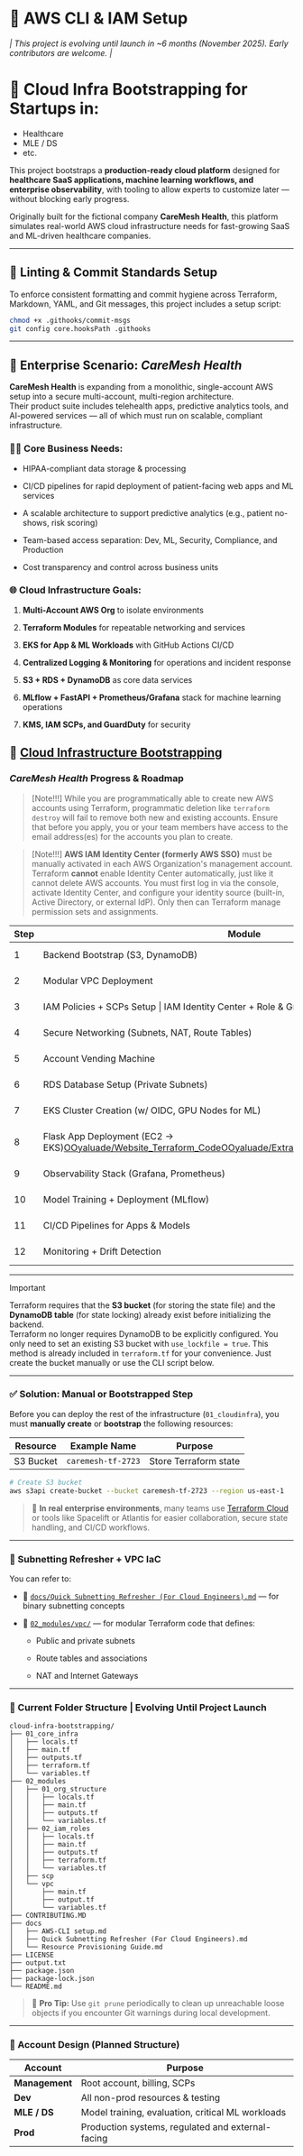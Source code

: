 # 📌 AWS CLI & IAM Setup
*| This project is evolving until launch in ~6 months (November 2025). Early contributors are welcome. |*

# 🏥 Cloud Infra Bootstrapping for Startups in:

- Healthcare  
- MLE / DS  
- etc.

This project bootstraps a **production-ready cloud platform** designed for **healthcare SaaS applications, machine learning workflows, and enterprise observability**, with tooling to allow experts to customize later — without blocking early progress.

Originally built for the fictional company **CareMesh Health**, this platform simulates real-world AWS cloud infrastructure needs for fast-growing SaaS and ML-driven healthcare companies.

---

## 🩼 Linting & Commit Standards Setup

To enforce consistent formatting and commit hygiene across Terraform, Markdown, YAML, and Git messages, this project includes a setup script:

```bash
chmod +x .githooks/commit-msgs
git config core.hooksPath .githooks
```

---

## 🧠 Enterprise Scenario: _CareMesh Health_

**CareMesh Health** is expanding from a monolithic, single-account AWS setup into a secure multi-account, multi-region architecture.  
Their product suite includes telehealth apps, predictive analytics tools, and AI-powered services — all of which must run on scalable, compliant infrastructure.

### 👩‍⚕️ Core Business Needs:

- HIPAA-compliant data storage & processing
    
- CI/CD pipelines for rapid deployment of patient-facing web apps and ML services
    
- A scalable architecture to support predictive analytics (e.g., patient no-shows, risk scoring)
    
- Team-based access separation: Dev, ML, Security, Compliance, and Production
    
- Cost transparency and control across business units
    

### 🌐 Cloud Infrastructure Goals:

1. **Multi-Account AWS Org** to isolate environments
    
2. **Terraform Modules** for repeatable networking and services
    
3. **EKS for App & ML Workloads** with GitHub Actions CI/CD
    
4. **Centralized Logging & Monitoring** for operations and incident response
    
5. **S3 + RDS + DynamoDB** as core data services
    
6. **MLflow + FastAPI + Prometheus/Grafana** stack for machine learning operations
    
7. **KMS, IAM SCPs, and GuardDuty** for security
    

## 🔧 [Cloud Infrastructure Bootstrapping](https://github.com/OOyaluade/cloud-infra-bootstrapping)

### _CareMesh Health_ Progress & Roadmap

> [Note!!!] While you are programmatically able to create new AWS accounts using Terraform, programmatic deletion like `terraform destroy` will fail to remove both new and existing accounts. Ensure that before you apply, you or your team members have access to the email address(es) for the accounts you plan to create.

> [Note!!!] **AWS IAM Identity Center (formerly AWS SSO)** must be manually activated in each AWS Organization's management account. Terraform **cannot** enable Identity Center automatically, just like it cannot delete AWS accounts. You must first log in via the console, activate Identity Center, and configure your identity source (built-in, Active Directory, or external IdP). Only then can Terraform manage permission sets and assignments.

|Step|Module|Status|
|---|---|---|
|1|Backend Bootstrap (S3, DynamoDB)|✅ Completed|
|2|Modular VPC Deployment|✅ Completed|
|3|IAM Policies + SCPs Setup \| IAM Identity Center + Role & Groups + SCPs|⚠️ In Progress|
|4|Secure Networking (Subnets, NAT, Route Tables)|🔜 Upcoming|
|5|Account Vending Machine|🔜 Upcoming|
|6|RDS Database Setup (Private Subnets)|🔜 Upcoming|
|7|EKS Cluster Creation (w/ OIDC, GPU Nodes for ML)|🔜 Upcoming|
|8|Flask App Deployment (EC2 → EKS)[OOyaluade/Website_Terraform_Code](https://github.com/OOyaluade/Website_Terraform_Code)[OOyaluade/Extract_Transform_Load_AWS_WEB_APP](https://github.com/OOyaluade/Extract_Transform_Load_AWS_WEB_APP)|⚠️ Integration Pending|
|9|Observability Stack (Grafana, Prometheus)|🔜 Upcoming|
|10|Model Training + Deployment (MLflow)|🔜 Upcoming|
|11|CI/CD Pipelines for Apps & Models|🔜 Upcoming|
|12|Monitoring + Drift Detection|🔜 Upcoming|

---

> [!IMPORTANT]  
> Terraform requires that the **S3 bucket** (for storing the state file) and the **DynamoDB table** (for state locking) already exist before initializing the backend.  
> Terraform no longer requires DynamoDB to be explicitly configured. You only need to set an existing S3 bucket with `use_lockfile = true`. This method is already included in `terraform.tf` for your convenience. Just create the bucket manually or use the CLI script below.

---

### ✅ Solution: Manual or Bootstrapped Step

Before you can deploy the rest of the infrastructure (`01_cloudinfra`), you must **manually create** or **bootstrap** the following resources:

|Resource|Example Name|Purpose|
|---|---|---|
|S3 Bucket|`caremesh-tf-2723`|Store Terraform state|

```bash
# Create S3 bucket
aws s3api create-bucket --bucket caremesh-tf-2723 --region us-east-1
```

> 💼 **In real enterprise environments**, many teams use [Terraform Cloud](https://www.terraform.io/cloud) or tools like Spacelift or Atlantis for easier collaboration, secure state handling, and CI/CD workflows.

---

### 🧠 Subnetting Refresher + VPC IaC

You can refer to:

- 📄 [`docs/Quick Subnetting Refresher (For Cloud Engineers).md`](https://github.com/OOyaluade/cloud-infra-bootstrapping/blob/main/docs/Quick%20Subnetting%20Refresher%20%28For%20Cloud%20Engineers%29.md) — for binary subnetting concepts
    
- 🧱 [`02_modules/vpc/`](https://github.com/OOyaluade/cloud-infra-bootstrapping/tree/main/02_modules/vpc) — for modular Terraform code that defines:
    
    - Public and private subnets
        
    - Route tables and associations
        
    - NAT and Internet Gateways
        

---

### 📁 Current Folder Structure | Evolving Until Project Launch

```shell
cloud-infra-bootstrapping/
├── 01_core_infra
│   ├── locals.tf
│   ├── main.tf
│   ├── outputs.tf
│   ├── terraform.tf
│   └── variables.tf
├── 02_modules
│   ├── 01_org_structure
│   │   ├── locals.tf
│   │   ├── main.tf
│   │   ├── outputs.tf
│   │   └── variables.tf
│   ├── 02_iam_roles
│   │   ├── locals.tf
│   │   ├── main.tf
│   │   ├── outputs.tf
│   │   ├── terraform.tf
│   │   └── variables.tf
│   ├── scp
│   └── vpc
│       ├── main.tf
│       ├── output.tf
│       └── variables.tf
├── CONTRIBUTING.MD
├── docs
│   ├── AWS-CLI setup.md
│   ├── Quick Subnetting Refresher (For Cloud Engineers).md
│   └── Resource Provisioning Guide.md
├── LICENSE
├── output.txt
├── package.json
├── package-lock.json
└── README.md
```

> 🔁 **Pro Tip:** Use `git prune` periodically to clean up unreachable loose objects if you encounter Git warnings during local development.

---

### 🏩 Account Design (Planned Structure)

|Account|Purpose|
|---|---|
|**Management**|Root account, billing, SCPs|
|**Dev**|All non-prod resources & testing|
|**MLE / DS**|Model training, evaluation, critical ML workloads|
|**Prod**|Production systems, regulated and external-facing|

